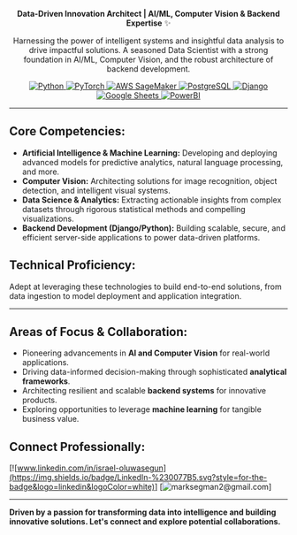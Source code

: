 <div align="center">

**Data-Driven Innovation Architect | AI/ML, Computer Vision & Backend Expertise** ✨

Harnessing the power of intelligent systems and insightful data analysis to drive impactful solutions. A seasoned Data Scientist with a strong foundation in AI/ML, Computer Vision, and the robust architecture of backend development.
<p align="center">
  <a href="https://www.python.org/" target="_blank" rel="noreferrer"> <img src="https://img.shields.io/badge/Python-3776AB?style=for-the-badge&logo=python&logoColor=white" alt="Python"> </a>
  <a href="https://pytorch.org/" target="_blank" rel="noreferrer"> <img src="https://img.shields.io/badge/PyTorch-EE4C2C?style=for-the-badge&logo=pytorch&logoColor=white" alt="PyTorch"> </a>
  <a href="https://aws.amazon.com/sagemaker/" target="_blank" rel="noreferrer"> <img src="https://img.shields.io/badge/Amazon%20SageMaker-FF9900?style=for-the-badge&logo=amazonaws&logoColor=white" alt="AWS SageMaker"> </a>
  <a href="https://www.postgresql.org" target="_blank" rel="noreferrer"> <img src="https://img.shields.io/badge/PostgreSQL-316192?style=for-the-badge&logo=postgresql&logoColor=white" alt="PostgreSQL"> </a>
  <a href="https://www.djangoproject.com/" target="_blank" rel="noreferrer"> <img src="https://img.shields.io/badge/Django-092E20?style=for-the-badge&logo=django&logoColor=white" alt="Django"> </a>
  <a href="https://developers.google.com/sheets/api/quickstart/python" target="_blank" rel="noreferrer"> <img src="https://img.shields.io/badge/Google%20Sheets-34A853?style=for-the-badge&logo=googlesheets&logoColor=white" alt="Google Sheets"> </a>
  <a href="https://powerbi.microsoft.com/" target="_blank" rel="noreferrer"> <img src="https://img.shields.io/badge/PowerBI-F2C811?style=for-the-badge&logo=powerbi&logoColor=white" alt="PowerBI"> </a>

</p>


</div>

---

## Core Competencies:

* **Artificial Intelligence & Machine Learning:** Developing and deploying advanced models for predictive analytics, natural language processing, and more.
* **Computer Vision:** Architecting solutions for image recognition, object detection, and intelligent visual systems.
* **Data Science & Analytics:** Extracting actionable insights from complex datasets through rigorous statistical methods and compelling visualizations.
* **Backend Development (Django/Python):** Building scalable, secure, and efficient server-side applications to power data-driven platforms.

## Technical Proficiency:

Adept at leveraging these technologies to build end-to-end solutions, from data ingestion to model deployment and application integration.

---

## Areas of Focus & Collaboration:

* Pioneering advancements in **AI and Computer Vision** for real-world applications.
* Driving data-informed decision-making through sophisticated **analytical frameworks**.
* Architecting resilient and scalable **backend systems** for innovative products.
* Exploring opportunities to leverage **machine learning** for tangible business value.

## Connect Professionally:

[![www.linkedin.com/in/israel-oluwasegun](https://img.shields.io/badge/LinkedIn-%230077B5.svg?style=for-the-badge&logo=linkedin&logoColor=white)]
[![marksegman2@gmail.com](https://img.shields.io/badge/Email-D14836.svg?style=for-the-badge&logo=gmail&logoColor=white)]

---

**Driven by a passion for transforming data into intelligence and building innovative solutions. Let's connect and explore potential collaborations.**
